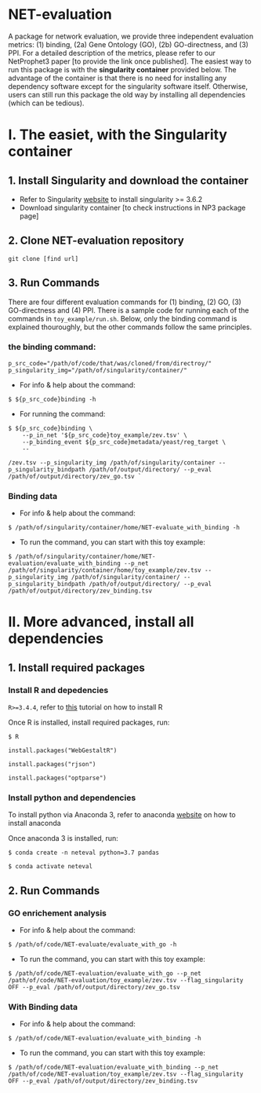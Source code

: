 # NET-evaluation
A package for network evaluation, we provide three independent evaluation metrics: (1) binding, (2a) Gene Ontology (GO), (2b) GO-directness, and (3) PPI. For a detailed description of the metrics, please refer to our NetProphet3 paper [to provide the link once published]. The easiest way to run this package is with the **singularity container** provided below. The advantage of the container is that there is no need for installing any dependency software except for the singularity software itself. Otherwise, users can still run this package the old way by installing all dependencies (which can be tedious).  

# I. The easiet, with the Singularity container
## 1. Install Singularity and download the container
- Refer to Singularity [website](https://singularity.lbl.gov/install-linux) to install singularity >= 3.6.2
- Download singularity container [to check instructions in NP3 package page]

## 2. Clone NET-evaluation repository
`git clone [find url]`

## 3. Run Commands
There are four different evaluation commands for (1) binding, (2) GO, (3) GO-directness and (4) PPI. There is a sample code for running each of the commands in `toy_example/run.sh`. Below, only the binding command is explained thouroughly, but the other commands follow the same principles.
### the binding command:

`p_src_code="/path/of/code/that/was/cloned/from/directroy/"`
`p_singularity_img="/path/of/singularity/container/"`

- For info & help about the command:

`$ ${p_src_code}binding -h`

- For running the command:

```
$ ${p_src_code}binding \
    --p_in_net '${p_src_code}toy_example/zev.tsv' \
    --p_binding_event ${p_src_code}metadata/yeast/reg_target \
    --
```
    
    /zev.tsv --p_singularity_img /path/of/singularity/container --p_singularity_bindpath /path/of/output/directory/ --p_eval /path/of/output/directory/zev_go.tsv ` 
### Binding data
- For info & help about the command:

`$ /path/of/singularity/container/home/NET-evaluate_with_binding -h`

- To run the command, you can start with this toy example:

`$ /path/of/singularity/container/home/NET-evaluation/evaluate_with_binding --p_net /path/of/singularity/container/home/toy_example/zev.tsv --p_singularity_img /path/of/singularity/container/ --p_singularity_bindpath /path/of/output/directory/ --p_eval /path/of/output/directory/zev_binding.tsv`

# II. More advanced, install all dependencies
## 1. Install required packages
### Install R and depedencies
`R>=3.4.4`, refer to [this](https://www.datacamp.com/community/tutorials/installing-R-windows-mac-ubuntu) tutorial on how to install R

Once R is installed, install required packages, run:

`$ R`

`install.packages("WebGestaltR")`

`install.packages("rjson")`

`install.packages("optparse")`

### Install python and dependencies
To install python via Anaconda 3, refer to anaconda [website](https://docs.anaconda.com/anaconda/install/) on how to install anaconda

Once anaconda 3 is installed, run:

`$ conda create -n neteval python=3.7 pandas`

`$ conda activate neteval`

## 2. Run Commands
### GO enrichement analysis
- For info & help about the command:

`$ /path/of/code/NET-evaluate/evaluate_with_go -h`

- To run the command, you can start with this toy example:

`$ /path/of/code/NET-evaluation/evaluate_with_go --p_net /path/of/code/NET-evaluation/toy_example/zev.tsv --flag_singularity OFF --p_eval /path/of/output/directory/zev_go.tsv ` 
### With Binding data
- For info & help about the command:

`$ /path/of/code/NET-evaluation/evaluate_with_binding -h`

- To run the command, you can start with this toy example:

`$ /path/of/code/NET-evaluation/evaluate_with_binding --p_net /path/of/code/NET-evaluation/toy_example/zev.tsv --flag_singularity OFF --p_eval /path/of/output/directory/zev_binding.tsv`
